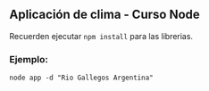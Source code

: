 ## Aplicación de clima - Curso Node

Recuerden ejecutar ``` npm install ``` para las librerias.

### Ejemplo:

```
node app -d "Rio Gallegos Argentina"

```